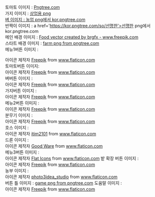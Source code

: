 토마토 이미지 : <a href="https://kor.pngtree.com">Pngtree.com</a><br>
가지 이미지 : <a href='https://kor.pngtree.com/so/상업용'>상업용 png<br>
벼 이미지 : <a href='https://kor.pngtree.com/so/농업'>농업 png에서 kor.pngtree.com</a><br>
반짝이 이미지 : a href='https://kor.pngtree.com/so/선명한'>선명한 png에서 kor.pngtree.com</a><br>
메인 배경 이미지 : <a href='https://www.freepik.com/vectors/food'>Food vector created by brgfx - www.freepik.com</a><br>
스타트 배경 이미지 : <a href='https://pngtree.com/so/farm'>farm png from pngtree.com</a><br>
메뉴1버튼 이미지 : <div>아이콘 제작자 <a href="https://www.freepik.com" title="Freepik">Freepik</a> from <a href="https://www.flaticon.com/kr/" title="Flaticon">www.flaticon.com</a></div>
토마토버튼 이미지: <div>아이콘 제작자 <a href="https://www.freepik.com" title="Freepik">Freepik</a> from <a href="https://www.flaticon.com/kr/" title="Flaticon">www.flaticon.com</a></div>
벼버튼 이미지 : <div>아이콘 제작자 <a href="https://www.freepik.com" title="Freepik">Freepik</a> from <a href="https://www.flaticon.com/kr/" title="Flaticon">www.flaticon.com</a></div>
가지버튼 이미지 : <div>아이콘 제작자 <a href="https://www.freepik.com" title="Freepik">Freepik</a> from <a href="https://www.flaticon.com/kr/" title="Flaticon">www.flaticon.com</a></div>
메뉴2버튼 이미지 : <div>아이콘 제작자 <a href="https://www.freepik.com" title="Freepik">Freepik</a> from <a href="https://www.flaticon.com/kr/" title="Flaticon">www.flaticon.com</a></div>
분무기 이미지 : <div>아이콘 제작자 <a href="https://www.freepik.com" title="Freepik">Freepik</a> from <a href="https://www.flaticon.com/kr/" title="Flaticon">www.flaticon.com</a></div>
호스 이미지 : <div>아이콘 제작자 <a href="https://www.flaticon.com/kr/authors/itim2101" title="itim2101">itim2101</a> from <a href="https://www.flaticon.com/kr/" title="Flaticon">www.flaticon.com</a></div>
드론 이미지 : <div>아이콘 제작자 <a href="https://www.flaticon.com/kr/authors/good-ware" title="Good Ware">Good Ware</a> from <a href="https://www.flaticon.com/kr/" title="Flaticon">www.flaticon.com</a></div>
메뉴3버튼 이미지 : <div>아이콘 제작자 <a href="https://www.flaticon.com/kr/authors/flat-icons" title="Flat Icons">Flat Icons</a> from <a href="https://www.flaticon.com/kr/" title="Flaticon">www.flaticon.com</a>
밭 확장 버튼 이미지 : <div>아이콘 제작자 <a href="https://www.freepik.com" title="Freepik">Freepik</a> from <a href="https://www.flaticon.com/kr/" title="Flaticon">www.flaticon.com</a></div>
농부 이미지 : <div>아이콘 제작자 <a href="https://www.flaticon.com/kr/authors/photo3idea-studio" title="photo3idea_studio">photo3idea_studio</a> from <a href="https://www.flaticon.com/kr/" title="Flaticon">www.flaticon.com</a></div>
버튼 틀 이미지 : <a href='https://pngtree.com/so/game'>game png from pngtree.com</a>
도움말 이미지 : <div>아이콘 제작자 <a href="https://www.freepik.com" title="Freepik">Freepik</a> from <a href="https://www.flaticon.com/kr/" title="Flaticon">www.flaticon.com</a></div>


